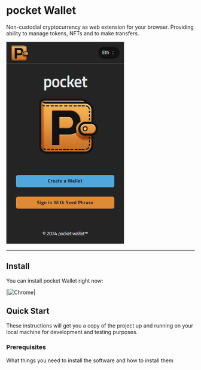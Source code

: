 # pocket Wallet

Non-custodial cryptocurrency as web extension for your browser.
Providing ability to manage tokens, NFTs and to make transfers.

![pwalletpreview](docs/pwalletprev.png?raw=true "main")

<hr />

## Install

You can install pocket Wallet right now:

|![Chrome](https://raw.github.com/alrra/browser-logos/master/src/chrome/chrome_48x48.png)|

## Quick Start

These instructions will get you a copy of the project up and running on your local machine for development and testing purposes.

### Prerequisites

What things you need to install the software and how to install them
